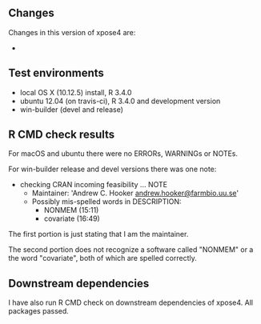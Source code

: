 ## Changes

Changes in this version of xpose4 are:

* 

## Test environments
* local OS X (10.12.5) install, R 3.4.0
* ubuntu 12.04 (on travis-ci), R 3.4.0 and development version
* win-builder (devel and release)

## R CMD check results
For macOS and ubuntu there were no ERRORs, WARNINGs or NOTEs.

For win-builder release and devel versions there was one note:

* checking CRAN incoming feasibility ... NOTE
    + Maintainer: 'Andrew C. Hooker <andrew.hooker@farmbio.uu.se>'
    + Possibly mis-spelled words in DESCRIPTION:
        + NONMEM (15:11)
        + covariate (16:49)

The first portion is just stating that I am the maintainer.  

The second portion does not recognize a software called "NONMEM" or 
a the word "covariate", both of which are spelled correctly.

## Downstream dependencies
I have also run R CMD check on downstream dependencies of xpose4. 
All packages passed.
